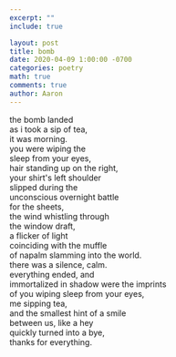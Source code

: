 ```yaml
---
excerpt: ""
include: true

layout: post
title: bomb 
date: 2020-04-09 1:00:00 -0700
categories: poetry
math: true
comments: true
author: Aaron
---
```


the bomb landed  
as i took a sip of tea,  
it was morning.  
you were wiping the  
sleep from your eyes,  
hair standing up on the right,  
your shirt's left shoulder  
slipped during the  
unconscious overnight battle  
for the sheets,  
the wind whistling through  
the window draft,  
a flicker of light  
coinciding with the muffle  
of napalm slamming into the world.  
there was a silence, calm.  
everything ended, and  
immortalized in shadow were the imprints  
of you wiping sleep from your eyes,  
me sipping tea,  
and the smallest hint of a smile  
between us, like a hey  
quickly turned into a bye,  
thanks for everything.
